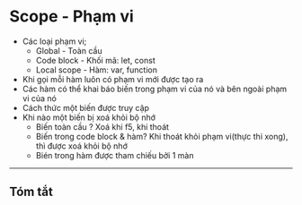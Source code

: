 # Scope - Phạm vi

<!-- Kiểm soát phạm vi, dòng code -->

- Các loại phạm vi;
  - Global - Toàn cầu
  - Code block - Khối mã: let, const
  <!-- Chỉ có thể truy cập bên trong khối mã đó -->
  - Local scope - Hàm: var, function
  <!-- Khi khai báo biến trong phạm vi của hàm khác -->
- Khi gọi mỗi hàm luôn có phạm vi mới được tạo ra
- Các hàm có thể khai báo biến trong phạm vi của nó và bên ngoài phạm vi của nó
- Cách thức một biến được truy cập
- Khi nào một biến bị xoá khỏi bộ nhớ
  - Biến toàn cầu ? Xoá khi f5, khi thoát
  - Biến trong code block & hàm? Khi thoát khỏi phạm vi(thực thi xong), thì được xoá khỏi bộ nhớ
  - Bién trong hàm được tham chiếu bởi 1 màn

---

## Tóm tắt
